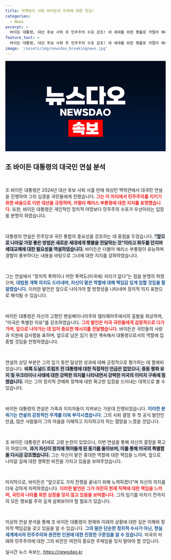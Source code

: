 ```yaml
---
title: 직책보다 사랑 바이든의 미국에 대한 진심!
categories:
  - News
excerpt: >
  바이든 대통령, 대선 후보 사퇴 후 민주주의 수호 강조! 새 세대를 위한 횃불로 카멀라 해리스를 지지하며 자신의 정치적 야망을 접기로 결단했다. 이번 연설, 언론의 집중 조명 속에 감정적으로 진행!
feature_text: >
  바이든 대통령, 대선 후보 사퇴 후 민주주의 수호 강조! 새 세대를 위한 횃불로 카멀라 해리스를 지지하며 자신의 정치적 야망을 접기로 결단했다. 이번 연설, 언론의 집중 조명 속에 감정적으로 진행!
image: '/assets/img/newsdao_breakingnews.jpg'
---
```


<p><img src="/assets/img/newsdao_breakingnews.jpg" alt="cryptoinkorea 속보" /></p>

<h2 data-ke-size="size26">조 바이든 대통령의 대국민 연설 분석</h2>

<p data-ke-size="size16">&nbsp;</p>

<p>조 바이든 대통령은 2024년 대선 후보 사퇴 사흘 만에 워싱턴 백악관에서 대국민 연설을 진행하여 그의 심경을 국민들에게 전했습니다. <b><span style="color: #ee2323;">그는 이 자리에서 민주주의를 지키기 위한 싸움으로 이번 대선을 규정하며, 카멀라 해리스 부통령에 대한 지지를 표명했습니다.</span></b> 또한, 바이든 대통령은 개인적인 정치적 야망보다 민주주의 수호가 우선이라는 입장을 분명히 하였습니다.</p>

<p data-ke-size="size16">&nbsp;</p>

<p>대통령의 연설은 민주당과 국민 통합의 중요성을 강조하는 데 중점을 두었습니다. <b><span style="background-color: #21538527;">“앞으로 나아갈 가장 좋은 방법은 새로운 세대에게 횃불을 전달하는 것”이라고 화두를 던지며 세대교체에 대한 필요성을 역설하였습니다.</span></b> 바이든은 더불어 해리스 부통령이 유능하며 경험이 풍부하다는 내용을 바탕으로 그녀에 대한 지지를 강화하였습니다.</p>

<p data-ke-size="size16">&nbsp;</p>

<p>그는 연설에서 “정치적 폭력이나 어떤 폭력도(미국에) 자리가 없다”는 점을 분명히 하였으며, <b><span style="color: #1a5490;">대법원 개혁 의지도 드러내며, 자신이 맡은 역할에 대해 책임감 있게 임할 것임을 잘 알렸습니다.</span></b> 이러한 발언은 앞으로 나아가야 할 방향성을 나타내며 정치적 의지 표현으로 해석될 수 있습니다.</p>

<p data-ke-size="size16">&nbsp;</p>

<p>바이든 대통령은 자신의 고향인 펜실베이니아주와 델라웨어주에서의 출발을 회상하며, "미국은 특별한 이유"를 강조하였습니다. <b><span style="color: #ee2323;">그의 발언은 미국 국민들에게 감정적으로 다가가며, 앞으로 나아가는 데 있어 중요한 메시지를 전달했습니다.</span></b> 바이든은 국민들의 사랑과 지원에 감사함을 표하며, 앞으로 남은 임기 동안 계속해서 대통령으로서의 역할에 집중할 것임을 천명하였습니다.</p>

<p data-ke-size="size16">&nbsp;</p>

<p>연설의 상당 부분은 그의 임기 동안 달성한 성과에 대해 긍정적으로 평가하는 데 할애되었습니다. <b><span style="background-color: #21538527;">비록 도널드 트럼프 전 대통령에 대한 직접적인 언급은 없었으나, 중동 평화 유지 및 우크라이나 사태에 대한 강력한 의지를 나타내면서 강력한 미국의 이미지 구축에 힘썼습니다.</span></b> 이는 그의 정치적 견해와 정책에 대한 확고한 입장을 드러내는 대목으로 볼 수 있습니다.</p>

<p data-ke-size="size16">&nbsp;</p>

<p>바이든 대통령의 연설은 가족과 지지자들이 지켜보는 가운데 진행되었습니다. <b><span style="color: #1a5490;">이러한 분위기는 연설의 감정적인 무게를 더욱 부각시켰습니다.</span></b> 그의 사퇴 결정 후 첫 공식 발언인 만큼, 많은 사람들이 그의 마음을 이해하고 지지하고자 하는 열망을 느꼈을 것입니다.</p>

<p data-ke-size="size16">&nbsp;</p>

<p>조 바이든 대통령은 81세로 고령 논란이 있었으나, 이번 연설을 통해 자신의 결정을 확고히 하였으며, <b><span style="background-color: #21538527;">과거 자신이 정치에 뛰어들게 된 동기를 돌아보며, 이를 통해 미국의 특별함을 다시금 강조했습니다.</span></b> 그는 자신이 맡은 중대한 역할에 대한 책임을 느끼며, 앞으로 나아갈 길에 대한 명확한 비전을 가지고 있음을 보여주었습니다.</p>

<p data-ke-size="size16">&nbsp;</p>

<p>마지막으로, 바이든은 "앞으로도 가자 전쟁을 끝내기 위해 노력하겠다"며 자신의 의지를 더욱 강하게 피력하였습니다. <b><span style="color: #ee2323;">이러한 발언은 그가 여전히 현재 직책에 대한 책임을 느끼며, 국민과 나라를 위한 심정을 잊지 않고 있음을 보여줍니다.</span></b> 그의 임기를 마치기 전까지의 모든 행보를 주의 깊게 살펴보아야 할 필요가 있습니다.</p>

<p data-ke-size="size16">&nbsp;</p>

<p>이상의 연설 분석을 통해 조 바이든 대통령이 현재와 미래의 상황에 대한 깊은 이해와 정치적 책임감을 갖고 있음을 알 수 있습니다. <b><span style="color: #1a5490;">그의 말은 단순한 정치적 수사가 아닌, 현실 세계에서의 민주주의와 완전한 인권에 대한 진정한 구혼임을 알 수 있습니다.</span></b> 미국의 미래와 민주주의에 대한 그의 비전은 여전히 중요한 주제임을 잊지 말아야 할 것입니다.</p>
실시간 뉴스 속보는, <a href="https://newsdao.kr" rel="dofollow">https://newsdao.kr</a>


